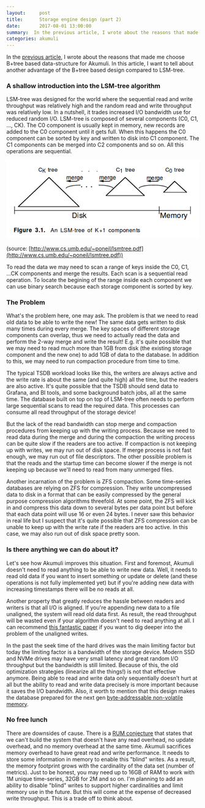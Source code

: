 ```yaml
---
layout:     post
title:      Storage engine design (part 2)
date:       2017-08-01 13:00:00
summary:  In the previous article, I wrote about the reasons that made me choose B+tree based data-structure for Akumuli. In this article, I want to tell about another advantages of the B+tree compared to LSM-tree.
categories: akumuli
---
```


In the [previous article](http://akumuli.org/akumuli/2017/04/29/nbplustree/), I wrote about the reasons that made me choose B+tree based data-structure for Akumuli. In this article, I want to tell about another advantage of the B+tree based design compared to LSM-tree.

### A shallow introduction into the LSM-tree algorithm

LSM-tree was designed for the world where the sequential read and write throughput was relatively high and the random read and write throughput was relatively low. In a nutshell, it trades increased I/O bandwidth use for reduced random I/O. LSM-tree is composed of several components (C0, C1, ..., CK). The C0 component is usually kept in memory, new records are added to the C0 component until it gets full. When this happens the C0 component can be sorted by key and written to disk into C1 component. The C1 components can be merged into C2 components and so on. All this operations are sequential.

![Fig 1](/images/media-20170801.png)

(source: [http://www.cs.umb.edu/~poneil/lsmtree.pdf](http://www.cs.umb.edu/~poneil/lsmtree.pdf))

To read the data we may need to scan a range of keys inside the C0, C1, ...CK components and merge the results. Each scan is a sequential read operation. To locate the begining of the range inside each component we can use binary search because each storage component is sorted by key.

### The Problem

What's the problem here, one may ask. The problem is that we need to read old data to be able to write the new! The same data gets written to disk many times during every merge. The key spaces of different storage components can overlap, thus we need to actually read the data and perform the 2-way merge and write the result! E.g. it's quite possible that we may need to read much more than 1GB from disk (the existing storage component and the new one) to add 1GB of data to the database. In addition to this, we may need to run compaction procedure from time to time.

The typical TSDB workload looks like this, the writers are always active and the write rate is about the same (and quite high) all the time, but the readers are also active. It's quite possible that the TSDB should send data to Grafana, and BI tools, and some background batch jobs, all at the same time. The database built on top on top of LSM-tree often needs to perform large sequential scans to read the required data. This processes can consume all read throughput of the storage device! 

But the lack of the read bandwidth can stop merge and compaction procedures from keeping up with the writing process. Because we need to read data during the merge and during the compaction the writing process can be quite slow if the readers are too active. If compaction is not keeping up with writes, we may run out of disk space. If merge process is not fast enough, we may run out of file descriptors. The other possible problem is that the reads and the startup time can become slower if the merge is not keeping up because we'll need to read from many unmerged files.

Another incarnation of the problem is ZFS compaction. Some time-series databases are relying on ZFS for compression. They write uncompressed data to disk in a format that can be easily compressed by the general purpose compression algorithms threefold. At some point, the ZFS will kick in and compress this data down to several bytes per data point but before that each data point will use 16 or even 24 bytes. I never saw this behavior in real life but I suspect that it's quite possible that ZFS compression can be unable to keep up with the write rate if the readers are too active. In this case, we may also run out of disk space pretty soon.

### Is there anything we can do about it?

Let's see how Akumuli improves this situation. First and foremost, Akumuli doesn't need to read anything to be able to write new data. Well, it needs to read old data if you want to insert something or update or delete (and these operations is not fully implemented yet) but if you're adding new data with increasing timestamps there will be no reads at all. 

Another property that greatly reduces the hassle between readers and writers is that all I/O is aligned. If you're appending new data to a file unaligned, the system will read old data first. As result, the read throughput will be wasted even if your algorithm doesn't need to read anything at all. I can recommend [this fantastic paper](https://www.usenix.org/system/files/conference/inflow14/inflow14-yang.pdf) if you want to dig deeper into the problem of the unaligned writes.

In the past the seek time of the hard drives was the main limiting factor but today the limiting factor is a bandwidth of the storage device. Modern SSD and NVMe drives may have very small latency and great random I/O throughput but the bandwidth is still limited. Because of this, the old optimization strategies (linearize all the things!) is not that effective anymore. Being able to read and write data only sequentially doesn’t hurt at all but the ability to read and write data precisely is more important because it saves the I/O bandwidth. Also, it worth to mention that this design makes the database prepared for the next gen [byte-addressable non-volatile memory](https://arstechnica.com/information-technology/2017/03/intels-first-optane-ssd-375gb-that-you-can-also-use-as-ram/).

### No free lunch

There are downsides of cause. There is a [RUM conjecture](http://daslab.seas.harvard.edu/rum-conjecture/) that states that we can't build the system that doesn't have any read overhead, no update overhead, and no memory overhead at the same time. Akumuli sacrifices memory overhead to have great read and write performance. It needs to store some information in memory to enable this "blind" writes. As a result, the memory footprint grows with the cardinality of the data set (number of metrics). Just to be honest, you may need up to 16GB of RAM to work with 1M unique time-series, 32GB for 2M and so on. I'm planning to add an ability to disable "blind" writes to support higher cardinalities and limit memory use in the future. But this will come at the expense of decreased write throughput. This is a trade off to think about.
